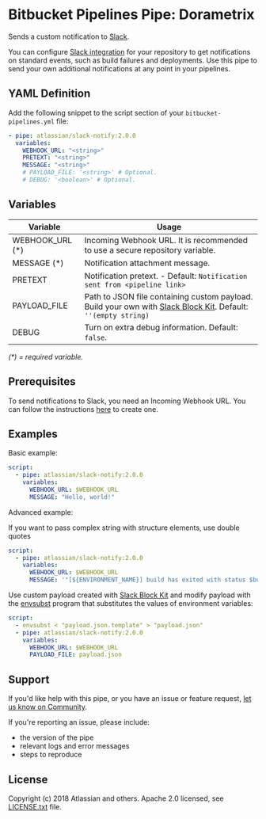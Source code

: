 # Bitbucket Pipelines Pipe: Dorametrix

Sends a custom notification to [Slack](https://slack.com).

You can configure [Slack integration][slack integration] for your repository to get notifications on standard events, such as build failures and deployments. Use this pipe to send your own additional notifications at any point in your pipelines.

## YAML Definition

Add the following snippet to the script section of your `bitbucket-pipelines.yml` file:

```yaml
- pipe: atlassian/slack-notify:2.0.0
  variables:
    WEBHOOK_URL: "<string>"
    PRETEXT: "<string>"
    MESSAGE: "<string>"
    # PAYLOAD_FILE: '<string>' # Optional.
    # DEBUG: '<boolean>' # Optional.
```

## Variables

| Variable         | Usage                                                                                                                            |
| ---------------- | -------------------------------------------------------------------------------------------------------------------------------- |
| WEBHOOK_URL (\*) | Incoming Webhook URL. It is recommended to use a secure repository variable.                                                     |
| MESSAGE (\*)     | Notification attachment message.                                                                                                 |
| PRETEXT          | Notification pretext. - Default: `Notification sent from <pipeline link>`                                                        |
| PAYLOAD_FILE     | Path to JSON file containing custom payload. Build your own with [Slack Block Kit][slack block kit]. Default: `''(empty string)` |
| DEBUG            | Turn on extra debug information. Default: `false`.                                                                               |

_(\*) = required variable._

## Prerequisites

To send notifications to Slack, you need an Incoming Webhook URL. You can follow the instructions [here](https://api.slack.com/incoming-webhooks) to create one.

## Examples

Basic example:

```yaml
script:
  - pipe: atlassian/slack-notify:2.0.0
    variables:
      WEBHOOK_URL: $WEBHOOK_URL
      MESSAGE: "Hello, world!"
```

Advanced example:

If you want to pass complex string with structure elements, use double quotes

```yaml
script:
  - pipe: atlassian/slack-notify:2.0.0
    variables:
      WEBHOOK_URL: $WEBHOOK_URL
      MESSAGE: '"[${ENVIRONMENT_NAME}] build has exited with status $build_status"'
```

Use custom payload created with [Slack Block Kit][slack block kit] and modify payload with the [envsubst][envsubst] program that substitutes the values of environment variables:

```yaml
script:
  - envsubst < "payload.json.template" > "payload.json"
  - pipe: atlassian/slack-notify:2.0.0
    variables:
      WEBHOOK_URL: $WEBHOOK_URL
      PAYLOAD_FILE: payload.json
```

## Support

If you'd like help with this pipe, or you have an issue or feature request, [let us know on Community][community].

If you're reporting an issue, please include:

- the version of the pipe
- relevant logs and error messages
- steps to reproduce

## License

Copyright (c) 2018 Atlassian and others.
Apache 2.0 licensed, see [LICENSE.txt](LICENSE.txt) file.

[community]: https://community.atlassian.com/t5/forums/postpage/board-id/bitbucket-pipelines-questions?add-tags=pipes,slack
[slack integration]: https://confluence.atlassian.com/bitbucket/bitbucket-cloud-for-slack-945096776.html
[slack block kit]: https://api.slack.com/block-kit
[envsubst]: https://www.gnu.org/software/gettext/manual/html_node/envsubst-Invocation.html
